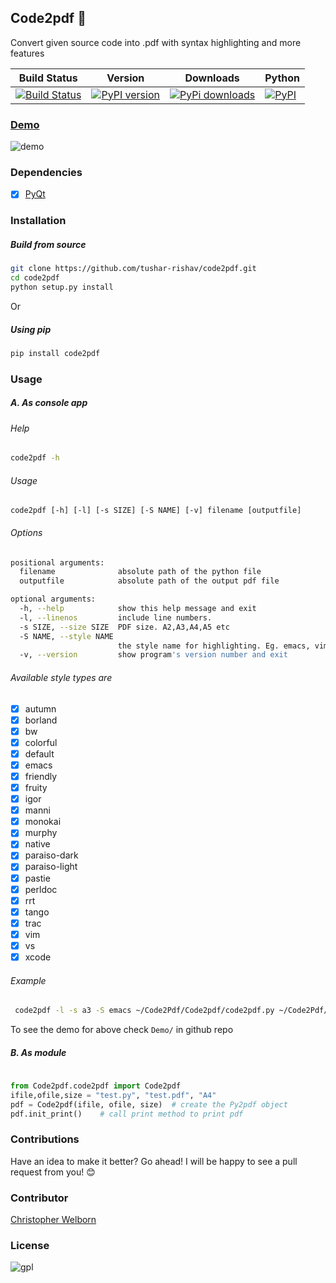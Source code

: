 ## Code2pdf :fax:
Convert given source code into .pdf with syntax highlighting and more features

| Build Status | Version | Downloads | Python   |
| ------------ |---------|-----------|----------|
| [![Build Status](https://travis-ci.org/tushar-rishav/code2pdf.svg?branch=master)](https://travis-ci.org/tushar-rishav/code2pdf)|[![PyPI version](https://badge.fury.io/py/Code2pdf.svg)](http://badge.fury.io/py/Code2pdf)| [![PyPi downloads](https://img.shields.io/pypi/dw/code2pdf.svg)](https://pypi.python.org/pypi/Code2pdf)|[![PyPI](https://img.shields.io/pypi/pyversions/Code2pdf.svg)](https://pypi.python.org/pypi/Py2pdf)

### [Demo](https://cloud.githubusercontent.com/assets/7397433/10060934/645a3cc6-6272-11e5-9ebb-a1ac24c86d67.gif)
![demo](https://cloud.githubusercontent.com/assets/7397433/10060934/645a3cc6-6272-11e5-9ebb-a1ac24c86d67.gif)

### Dependencies
- [x] [PyQt](http://www.riverbankcomputing.com/software/pyqt/download)

### Installation

##### Build from source

```sh
git clone https://github.com/tushar-rishav/code2pdf.git
cd code2pdf
python setup.py install

```
Or

##### Using pip

```sh
pip install code2pdf

```
### Usage

##### A. As console app

###### Help

```sh
code2pdf -h

```
###### Usage
 ` code2pdf [-h] [-l] [-s SIZE] [-S NAME] [-v] filename [outputfile] `

###### Options

```sh
positional arguments:
  filename              absolute path of the python file
  outputfile            absolute path of the output pdf file

optional arguments:
  -h, --help            show this help message and exit
  -l, --linenos         include line numbers.
  -s SIZE, --size SIZE  PDF size. A2,A3,A4,A5 etc
  -S NAME, --style NAME
                        the style name for highlighting. Eg. emacs, vim style etc.
  -v, --version         show program's version number and exit

```
###### Available style types are

- [x] autumn
- [x] borland
- [x] bw
- [x] colorful
- [x] default
- [x] emacs
- [x] friendly
- [x] fruity
- [x] igor
- [x] manni
- [x] monokai
- [x] murphy
- [x] native
- [x] paraiso-dark
- [x] paraiso-light
- [x] pastie
- [x] perldoc
- [x] rrt
- [x] tango
- [x] trac
- [x] vim
- [x] vs
- [x] xcode

###### Example
```sh
 code2pdf -l -s a3 -S emacs ~/Code2Pdf/Code2pdf/code2pdf.py ~/Code2Pdf/Demo/demo.pdf

```
To see the demo for above check `Demo/` in github repo

##### B. As module

```py
	
from Code2pdf.code2pdf import Code2pdf
ifile,ofile,size = "test.py", "test.pdf", "A4"
pdf = Code2pdf(ifile, ofile, size)	# create the Py2pdf object
pdf.init_print()	# call print method to print pdf

```

### Contributions
Have an idea to make it better? Go ahead! I will be happy to see a pull request from you! :blush:

### Contributor
[Christopher Welborn](https://github.com/cjwelborn)

### License
![gpl](https://cloud.githubusercontent.com/assets/7397433/9025904/67008062-3936-11e5-8803-e5b164a0dfc0.png)


